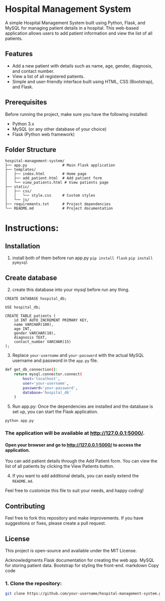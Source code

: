 # Hospital Management System

A simple Hospital Management System built using Python, Flask, and MySQL for managing patient details in a hospital. This web-based application allows users to add patient information and view the list of all patients.

## Features
- Add a new patient with details such as name, age, gender, diagnosis, and contact number.
- View a list of all registered patients.
- Simple and user-friendly interface built using HTML, CSS (Bootstrap), and Flask.

## Prerequisites
Before running the project, make sure you have the following installed:

- Python 3.x
- MySQL (or any other database of your choice)
- Flask (Python web framework)


## Folder Structure
```
hospital-management-system/
├── app.py                # Main Flask application
├── templates/
│   ├── index.html        # Home page
│   ├── add_patient.html  # Add patient form
│   └── view_patients.html # View patients page
├── static/
│   ├── css/
│   │   └── style.css     # Custom styles
│   └── js/
├── requirements.txt      # Project dependencies
└── README.md             # Project documentation
```
# Instructions:

## Installation
1. install both of them before run app.py
```pip install flask```
```pip install pymysql```

## Create database 
2. create this database into your mysql before run any thing.
```
CREATE DATABASE hospital_db;

USE hospital_db;

CREATE TABLE patients (
    id INT AUTO_INCREMENT PRIMARY KEY,
    name VARCHAR(100),
    age INT,
    gender VARCHAR(10),
    diagnosis TEXT,
    contact_number VARCHAR(15)
);
```

3. Replace `your-username` and `your-password` with the actual MySQL username and password in the `app.py` file.

```bash
def get_db_connection():
    return mysql.connector.connect(
        host='localhost',
        user='your-username',
        password='your-password',
        database='hospital_db'
    )
```
5. Run app.py:
Once the dependencies are installed and the database is set up, you can start the Flask application.

```
python app.py
```
### The application will be available at http://127.0.0.1:5000/.


#### Open your browser and go to http://127.0.0.1:5000/ to access the application.
You can add patient details through the Add Patient form.
You can view the list of all patients by clicking the View Patients button.

4. If you want to add additional details, you can easily extend the `README.md`.

Feel free to customize this file to suit your needs, and happy coding!

## Contributing
Feel free to fork this repository and make improvements. If you have suggestions or fixes, please create a pull request.

## License
This project is open-source and available under the MIT License.

Acknowledgments
Flask documentation for creating the web app.
MySQL for storing patient data.
Bootstrap for styling the front-end.
markdown
Copy code

### 1. Clone the repository:
```bash
git clone https://github.com/your-username/hospital-management-system.git
